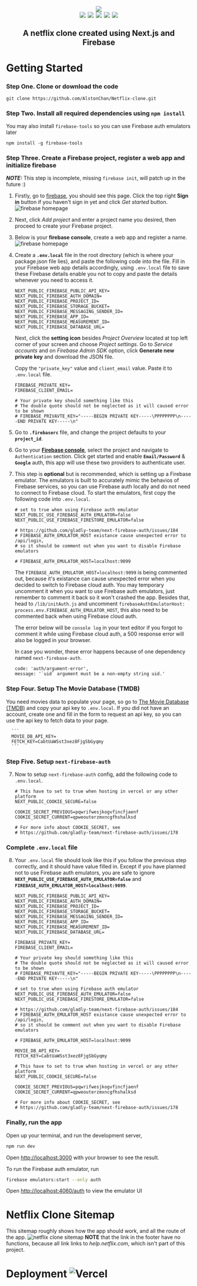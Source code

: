 <div align="center" style='display: flex'> 
   <img style='margin: 0 auto ; max-width:700px' src='./public/images/NetflixLogo.png' /> 
</div>
<div align="center" style='display:flex; justify-content:center'>
  <img style='margin: 0 3px' src='https://img.shields.io/badge/javascript-%23323330.svg?style=for-the-badge&logo=javascript&logoColor=%23F7DF1E' /> 
  <img style='margin: 0 3px' src='https://img.shields.io/badge/react-%2320232a.svg?style=for-the-badge&logo=react&logoColor=%2361DAFB' /> 
  <img style='margin: 0 3px' src='https://img.shields.io/badge/Next-black?style=for-the-badge&logo=next.js&logoColor=white' /> 
  <img style='margin: 0 3px' src='https://img.shields.io/badge/firebase-%23039BE5.svg?style=for-the-badge&logo=firebase' />
  <img style='margin: 0 3px' src='https://img.shields.io/badge/vercel-%23000000.svg?style=for-the-badge&logo=vercel&logoColor=white' />
</div>
<h2 align="center" style="display: flex; justify-content:center;">A netflix clone created using Next.js and Firebase</h2>

# Getting Started

### Step One. Clone or download the code

```
git clone https://github.com/AlstonChan/Netflix-clone.git
```

### Step Two. Install all required dependencies using `npm install`

You may also install `firebase-tools` so you can use Firebase auth emulators later

```
npm install -g firebase-tools
```

### Step Three. Create a Firebase project, register a web app and initialize firebase

**_NOTE:_** This step is incomplete, missing `firebase init`, will patch up in the future :)

1.  Firstly, go to [firebase](https://firebase.google.com/), you should see this page. Click the top right **Sign in** button if you haven't sign in yet and click _Get started_ button.
    ![firebase homepage](./assets/firebase-home.jpg)

2.  Next, click _Add project_ and enter a project name you desired, then proceed to create your Firebase project.

3.  Below is your **firebase console**, create a web app and register a name.
    ![firebase homepage](./assets/firebase-console.jpg)

4.  Create a **`.env.local`** file in the root directory (which is where your package.json file lies), and paste the following code into the file. Fill in your Firebase web app details accordingly, using `.env.local` file to save these Firebase details enable you not to copy and paste the details whenever you need to access it.

    ```
    NEXT_PUBLIC_FIREBASE_PUBLIC_API_KEY=
    NEXT_PUBLIC_FIREBASE_AUTH_DOMAIN=
    NEXT_PUBLIC_FIREBASE_PROJECT_ID=
    NEXT_PUBLIC_FIREBASE_STORAGE_BUCKET=
    NEXT_PUBLIC_FIREBASE_MESSAGING_SENDER_ID=
    NEXT_PUBLIC_FIREBASE_APP_ID=
    NEXT_PUBLIC_FIREBASE_MEASUREMENT_ID=
    NEXT_PUBLIC_FIREBASE_DATABASE_URL=
    ```

    Next, click the **setting icon** besides _Project Overview_ located at top left corner of your screen and choose _Project settings_. Go to _Service accounts_ and on _Firebase Admin SDK_ option, click **Generate new private key** and download the JSON file.

    Copy the `"private_key"` value and `client_email` value. Paste it to `.env.local` file.

    ```
    FIREBASE_PRIVATE_KEY=
    FIREBASE_CLIENT_EMAIL=

    # Your private key should something like this
    # The double quote should not be neglected as it will caused error to be shown
    # FIREBASE_PRIVAVTE_KEY="-----BEGIN PRIVATE KEY-----\PPPPPPPP\n-----END PRIVATE KEY-----\n"

    ```

5.  Go to **`.firebaserc`** file, and change the project defaults to your **`project_id`**.

6.  Go to your **[Firebase console](https://console.firebase.google.com/u/0/)**, select the project and navigate to `Authentication` section. Click get started and enable **`Email/Password`** & **`Google`** auth, this app will use these two providers to authenticate user.

7.  This step is **optional** but is recommended, which is setting up a Firebase emulator. The emulators is built to accurately mimic the behavios of Firebase services, so you can use Firebase auth locally and do not need to connect to Firebase cloud. To start the emulators, first copy the following code into `.env.local`.

    ```
    # set to true when using Firebase auth emulator
    NEXT_PUBLIC_USE_FIREBASE_AUTH_EMULATOR=false
    NEXT_PUBLIC_USE_FIREBASE_FIRESTORE_EMULATOR=false

    # https://github.com/gladly-team/next-firebase-auth/issues/184
    # FIREBASE_AUTH_EMULATOR_HOST existance cause unexpected error to /api/login,
    # so it should be comment out when you want to disable Firebase emulators

    # FIREBASE_AUTH_EMULATOR_HOST=localhost:9099
    ```

    The `FIREBASE_AUTH_EMULATOR_HOST=localhost:9099` is being commented out, because it's existance can cause unexpected error when you decided to switch to Firebase cloud auth. You may temporary uncomment it when you want to use Firebase auth emulators, just remember to comment it back so it won't crashed the app. Besides that, head to `/lib/initAuth.js` and uncomment `firebaseAuthEmulatorHost: process.env.FIREBASE_AUTH_EMULATOR_HOST`, this also need to be commented back when using Firebase cloud auth.

    The error below will be `console log` in your text editor if you forgot to comment it while using Firebase cloud auth, a 500 response error will also be logged in your browser.

    In case you wonder, these error happens because of one dependency named `next-firebase-auth`.

    ```
    code: 'auth/argument-error',
    message: '`uid` argument must be a non-empty string uid.'
    ```

### Step Four. Setup The Movie Database (TMDB)

You need movies data to populate your page, so go to [The Movie Database (TMDB)](https://www.themoviedb.org/) and copy your api key to `.env.local`. If you did not have an account, create one and fill in the form to request an api key, so you can use the api key to fetch data to your page.

      ```
      MOVIE_DB_API_KEY=
      FETCH_KEY=CabtUaWSst3xez8FjgSbGyqmy
      ```

### Step Five. Setup `next-firebase-auth`

7.  Now to setup `next-firebase-auth` config, add the following code to `.env.local`.

    ```
    # This have to set to true when hosting in vercel or any other platform
    NEXT_PUBLIC_COOKIE_SECURE=false

    COOKIE_SECRET_PREVIOUS=pqwrifwesjkogvfincfjaenf
    COOKIE_SECRET_CURRENT=qpweouterzmxncgfhshalksd

    # For more info about COOKIE_SECRET, see
    # https://github.com/gladly-team/next-firebase-auth/issues/178
    ```

### Complete `.env.local` file

8.  Your `.env.local` file should look like this if you follow the previous step correctly, and it should have value filled in. Except if you have planned not to use Firebase auth emulators, you are safe to ignore **`NEXT_PUBLIC_USE_FIREBASE_AUTH_EMULATOR=false`** and **`FIREBASE_AUTH_EMULATOR_HOST=localhost:9099`**.

    ```
    NEXT_PUBLIC_FIREBASE_PUBLIC_API_KEY=
    NEXT_PUBLIC_FIREBASE_AUTH_DOMAIN=
    NEXT_PUBLIC_FIREBASE_PROJECT_ID=
    NEXT_PUBLIC_FIREBASE_STORAGE_BUCKET=
    NEXT_PUBLIC_FIREBASE_MESSAGING_SENDER_ID=
    NEXT_PUBLIC_FIREBASE_APP_ID=
    NEXT_PUBLIC_FIREBASE_MEASUREMENT_ID=
    NEXT_PUBLIC_FIREBASE_DATABASE_URL=

    FIREBASE_PRIVATE_KEY=
    FIREBASE_CLIENT_EMAIL=

    # Your private key should something like this
    # The double quote should not be neglected as it will caused error to be shown
    # FIREBASE_PRIVAVTE_KEY="-----BEGIN PRIVATE KEY-----\PPPPPPPP\n-----END PRIVATE KEY-----\n"

    # set to true when using Firebase auth emulator
    NEXT_PUBLIC_USE_FIREBASE_AUTH_EMULATOR=false
    NEXT_PUBLIC_USE_FIREBASE_FIRESTORE_EMULATOR=false

    # https://github.com/gladly-team/next-firebase-auth/issues/184
    # FIREBASE_AUTH_EMULATOR_HOST existance cause unexpected error to /api/login,
    # so it should be comment out when you want to disable Firebase emulators

    # FIREBASE_AUTH_EMULATOR_HOST=localhost:9099

    MOVIE_DB_API_KEY=
    FETCH_KEY=CabtUaWSst3xez8FjgSbGyqmy

    # This have to set to true when hosting in vercel or any other platform
    NEXT_PUBLIC_COOKIE_SECURE=false

    COOKIE_SECRET_PREVIOUS=pqwrifwesjkogvfincfjaenf
    COOKIE_SECRET_CURRENT=qpweouterzmxncgfhshalksd

    # For more info about COOKIE_SECRET, see
    # https://github.com/gladly-team/next-firebase-auth/issues/178
    ```

### Finally, run the app

Open up your terminal, and run the development server,

```bash
npm run dev
```

Open [http://localhost:3000](http://localhost:3000) with your browser to see the result.

To run the Firebase auth emulator, run

```bash
firebase emulators:start --only auth
```

Open [http://localhost:4060/auth](http://localhost:4060/auth) to view the emulator UI

# Netflix Clone Sitemap

This sitemap roughly shows how the app should work, and all the route of the app.
![netflix clone sitemap ](./assets/netflix-clone-sitemap.png)
**NOTE** that the link in the footer have no functions, because all link links to _help.netflix.com_, which isn't part of this project.

# Deployment ![Vercel](https://img.shields.io/badge/vercel-%23000000.svg?style=for-the-badge&logo=vercel&logoColor=white)

